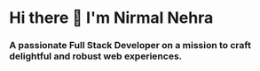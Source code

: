 # Hi there 👋 I'm Nirmal Nehra
### A passionate Full Stack Developer on a mission to craft delightful and robust web experiences.
